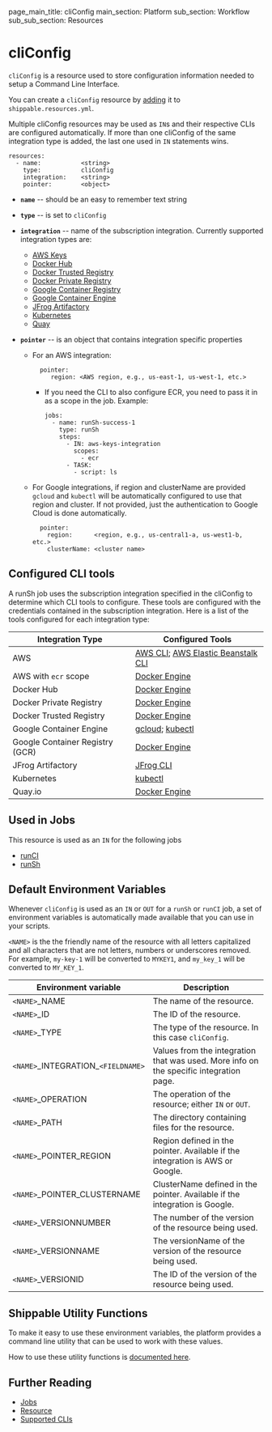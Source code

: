 page_main_title: cliConfig
main_section: Platform
sub_section: Workflow
sub_sub_section: Resources

# cliConfig
`cliConfig` is a resource used to store configuration information needed to setup a Command Line Interface.

You can create a `cliConfig` resource by [adding](/platform/tutorial/workflow/crud-resource#adding) it to `shippable.resources.yml`.

Multiple cliConfig resources may be used as `IN`s and their respective CLIs are configured automatically. If more than one cliConfig of the same integration type is added, the last one used in `IN` statements wins.

```
resources:
  - name:           <string>
    type:           cliConfig
    integration:    <string>
    pointer:        <object>
```

* **`name`** -- should be an easy to remember text string

* **`type`** -- is set to `cliConfig`

* **`integration`** -- name of the subscription integration. Currently supported integration types are:
	* [AWS Keys](/platform/integration/aws-keys)
	* [Docker Hub](/platform/integration/docker-hub)
	* [Docker Trusted Registry](/platform/integration/docker-trusted-registry)
	* [Docker Private Registry](/platform/integration/docker-private-registry)
	* [Google Container Registry](/platform/integration/gcr)
	* [Google Container Engine](/platform/integration/gke)
	* [JFrog Artifactory](/platform/integration/jfrog-artifactoryKey)
	* [Kubernetes](/platform/integration/kubernetes)
	* [Quay](/platform/integration/quay)

* **`pointer`** -- is an object that contains integration specific properties
	* For an AWS integration:

	        pointer:
	           region: <AWS region, e.g., us-east-1, us-west-1, etc.>

      * If you need the CLI to also configure ECR, you need to pass it in as a scope in the job. Example:

            jobs:
              - name: runSh-success-1
                type: runSh
                steps:
                  - IN: aws-keys-integration
                    scopes:
                      - ecr
                  - TASK:
                    - script: ls

	* For Google integrations, if region and clusterName are provided `gcloud` and `kubectl` will be automatically configured to use that region and cluster. If not provided, just the authentication to Google Cloud is done automatically.

	        pointer:
	          region:      <region, e.g., us-central1-a, us-west1-b, etc.>
	          clusterName: <cluster name>

<a name="cliConfigTools"></a>
## Configured CLI tools

A runSh job uses the subscription integration specified in the
cliConfig to determine which CLI tools to configure.
These tools are configured with the credentials contained in the subscription
integration. Here is a list of the tools configured for each integration type:

| Integration Type                    | Configured Tools           |
| ------------------------------------|-------------|
| AWS                                 | [AWS CLI](/platform/runtime/cli/aws); [AWS Elastic Beanstalk CLI](/platform/runtime/cli/awseb) |
| AWS with `ecr` scope                | [Docker Engine](/platform/runtime/cli/docker) |
| Docker Hub                          | [Docker Engine](/platform/runtime/cli/docker) |
| Docker Private Registry             | [Docker Engine](/platform/runtime/cli/docker) |
| Docker Trusted Registry             | [Docker Engine](/platform/runtime/cli/docker) |
| Google Container Engine             | [gcloud](/platform/runtime/cli/gke); [kubectl](/platform/runtime/cli/kubectl) |
| Google Container Registry (GCR)     | [Docker Engine](/platform/runtime/cli/docker) |
| JFrog Artifactory                   | [JFrog CLI](/platform/runtime/cli/jfrog) |
| Kubernetes                          | [kubectl](/platform/runtime/cli/kubectl) |
| Quay.io                             | [Docker Engine](/platform/runtime/cli/docker) |

## Used in Jobs
This resource is used as an `IN` for the following jobs

* [runCI](/platform/workflow/job/runci/)
* [runSh](/platform/workflow/job/runsh/)

## Default Environment Variables
Whenever `cliConfig` is used as an `IN` or `OUT` for a `runSh` or `runCI` job, a set of environment variables is automatically made available that you can use in your scripts.

`<NAME>` is the the friendly name of the resource with all letters capitalized and all characters that are not letters, numbers or underscores removed. For example, `my-key-1` will be converted to `MYKEY1`, and `my_key_1` will be converted to `MY_KEY_1`.

| Environment variable						| Description                         |
| ------------- 								|------------------------------------ |
| `<NAME>`\_NAME 							| The name of the resource. |
| `<NAME>`\_ID 								| The ID of the resource. |
| `<NAME>`\_TYPE 							| The type of the resource. In this case `cliConfig`. |
| `<NAME>`\_INTEGRATION\_`<FIELDNAME>`	| Values from the integration that was used. More info on the specific integration page. |
| `<NAME>`\_OPERATION 						| The operation of the resource; either `IN` or `OUT`. |
| `<NAME>`\_PATH 							| The directory containing files for the resource. |
| `<NAME>`\_POINTER\_REGION 				| Region defined in the pointer. Available if the integration is AWS or Google. |
| `<NAME>`\_POINTER\_CLUSTERNAME 			| ClusterName defined in the pointer. Available if the integration is Google. |
| `<NAME>`\_VERSIONNUMBER 					| The number of the version of the resource being used. |
| `<NAME>`\_VERSIONNAME						| The versionName of the version of the resource being used. |
| `<NAME>`\_VERSIONID    					| The ID of the version of the resource being used. |

## Shippable Utility Functions
To make it easy to use these environment variables, the platform provides a command line utility that can be used to work with these values.

How to use these utility functions is [documented here](/platform/tutorial/workflow/using-shipctl).

## Further Reading
* [Jobs](/platform/workflow/job/overview)
* [Resource](/platform/workflow/resource/overview)
* [Supported CLIs](/platform/runtime/overview#cli)
